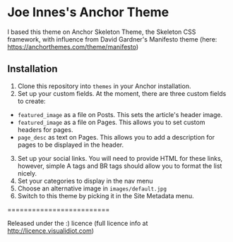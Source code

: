 # Joe Innes's Anchor Theme

I based this theme on Anchor Skeleton Theme, the Skeleton CSS framework, with influence from David Gardner's Manifesto theme (here: https://anchorthemes.com/theme/manifesto)

## Installation

1. Clone this repository into ``themes`` in your Anchor installation.
2. Set up your custom fields. At the moment, there are three custom fields to create:
  * ``featured_image`` as a file on Posts. This sets the article's header image.
  * ``featured_image`` as a file on Pages. This allows you to set custom headers for pages.
  * ``page_desc`` as text on Pages. This allows you to add a description for pages to be displayed in the header.
3. Set up your social links. You will need to provide HTML for these links, however, simple A tags and BR tags should allow you to format the list nicely.
4. Set your categories to display in the nav menu
5. Choose an alternative image in ``images/default.jpg``
6. Switch to this theme by picking it in the Site Metadata menu.

=========================

Released under the :) licence (full licence info at http://licence.visualidiot.com)
